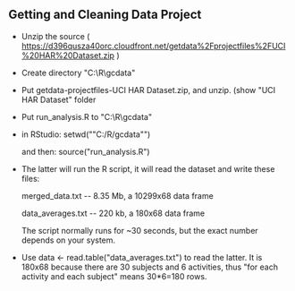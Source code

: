 ## Getting and Cleaning Data Project
* Unzip the source
  ( https://d396qusza40orc.cloudfront.net/getdata%2Fprojectfiles%2FUCI%20HAR%20Dataset.zip )

* Create directory "C:\R\gcdata"

* Put getdata-projectfiles-UCI HAR Dataset.zip, and unzip.  (show "UCI HAR Dataset" folder
  
* Put run_analysis.R to "C:\R\gcdata"

* in RStudio: setwd(""C:/R/gcdata"")

  and then: source("run_analysis.R")

* The latter will run the R script, it will read the dataset and write these files:

  merged_data.txt  -- 8.35 Mb, a 10299x68 data frame

  data_averages.txt  -- 220 kb, a 180x68 data frame

  The script normally runs for ~30 seconds, but the exact number depends on your system.

* Use data <- read.table("data_averages.txt") to read the latter.
  It is 180x68 because there are 30 subjects and 6 activities,
  thus "for each activity and each subject" means 30*6=180 rows.
